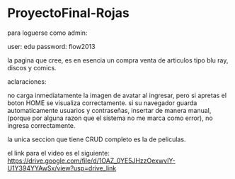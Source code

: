 # ProyectoFinal-Rojas

para loguerse como admin:

user: edu
password: flow2013

la pagina que cree, es en esencia un compra venta de articulos tipo blu ray, discos y comics.

aclaraciones:

no carga inmediatamente la imagen de avatar al ingresar, pero si apretas el boton HOME se visualiza correctamente.
si su navegador guarda automaticamente usuarios y contraseñas, insertar de manera manual, (porque por alguna razon que el sistema no me marca como error), no ingresa correctamente.

la unica seccion que tiene CRUD completo es la de peliculas.

el link para el video es el siguiente:
https://drive.google.com/file/d/1OAZ_0YE5JHzzOexwvIY-U1Y394YYAwSx/view?usp=drive_link

